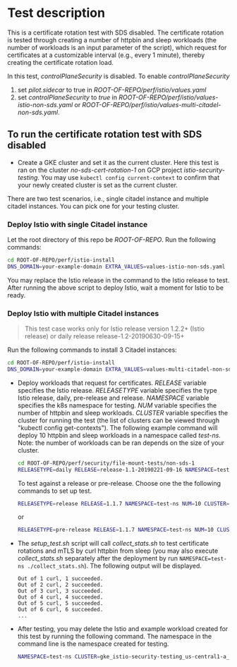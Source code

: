 # Test description

This is a certificate rotation test with SDS disabled.
The certificate rotation is tested through creating a number of
httpbin and sleep workloads (the number of workloads is an input parameter of the script),
which request for certificates at a customizable interval (e.g., every 1 minute),
thereby creating the certificate rotation load.

In this test, *controlPlaneSecurity* is disabled. To enable
*controlPlaneSecurity*

1. set *pilot.sidecar* to true in *ROOT-OF-REPO/perf/istio/values.yaml*
1. set *controlPlaneSecurity* to *true* in
*ROOT-OF-REPO/perf/istio/values-istio-non-sds.yaml* or
*ROOT-OF-REPO/perf/istio/values-multi-citadel-non-sds.yaml*.

## To run the certificate rotation test with SDS disabled

- Create a GKE cluster and set it as the current cluster.
Here this test is ran on the cluster *no-sds-cert-rotation-1*
on GCP project *istio-security-testing*.
You may use `kubectl config current-context` to confirm that your newly created cluster
is set as the current cluster.

There are two test scenarios, i.e., single citadel instance and multiple citadel instances. You
can pick one for your testing cluster.

### Deploy Istio with single Citadel instance

Let the root directory of this repo be *ROOT-OF-REPO*.
Run the following commands:

```bash
cd ROOT-OF-REPO/perf/istio-install
DNS_DOMAIN=your-example-domain EXTRA_VALUES=values-istio-non-sds.yaml ./setup_istio.sh release-1.1-20190221-09-16
```

You may replace the Istio release
in the command to the Istio release to test.
After running the above script to deploy Istio, wait a moment for Istio to be ready.

### Deploy Istio with multiple Citadel instances

> This test case works only for Istio release version 1.2.2+ (Istio release) or daily release release-1.2-20190630-09-15+

Run the following commands to install 3 Citadel instances:

```bash
cd ROOT-OF-REPO/perf/istio-install
DNS_DOMAIN=your-example-domain EXTRA_VALUES=values-multi-citadel-non-sds.yaml ./setup_istio.sh release-1.2-20190630-09-15
```

- Deploy workloads that request for certificates.
*RELEASE* variable specifies the Istio release.
*RELEASETYPE* variable specifies the type Istio release, daily, pre-release and release.
*NAMESPACE* variable specifies the k8s namespace for testing.
*NUM* variable specifies the number of httpbin and sleep workloads.
*CLUSTER* variable specifies the cluster for running the test
(the list of clusters can be viewed through "kubectl config get-contexts").
The following example command will deploy 10 httpbin and sleep workloads in
a namespace called *test-ns*.
Note: the number of workloads can be ran depends on the size of your cluster.

    ```bash
    cd ROOT-OF-REPO/perf/security/file-mount-tests/non-sds-1
    RELEASETYPE=daily RELEASE=release-1.1-20190221-09-16 NAMESPACE=test-ns NUM=10 CLUSTER=gke_istio-security-testing_us-central1-a_release-12-qualify-non-sds-1 ./setup_test.sh
    ```

    To test against a release or pre-release. Choose one the the following commands to set up test.

    ```bash
    RELEASETYPE=release RELEASE=1.1.7 NAMESPACE=test-ns NUM=10 CLUSTER=gke_istio-security-testing_us-central1-a_release-12-qualify-citadel-1 ./setup_test.sh
    ```

    or

    ```bash
    RELEASETYPE=pre-release RELEASE=1.1.7 NAMESPACE=test-ns NUM=10 CLUSTER=gke_istio-security-testing_us-central1-a_release-12-qualify-citadel-1 ./setup_test.sh
    ```

- The *setup_test.sh* script will call *collect_stats.sh* to test certificate
rotations and mTLS by curl httpbin from sleep (you may also execute *collect_stats.sh*
separately after the deployment by run `NAMESPACE=test-ns ./collect_stats.sh`).
The following output will be displayed.

    ```plain
    Out of 1 curl, 1 succeeded.
    Out of 2 curl, 2 succeeded.
    Out of 3 curl, 3 succeeded.
    Out of 4 curl, 4 succeeded.
    Out of 5 curl, 5 succeeded.
    Out of 6 curl, 6 succeeded.
    ...
    ```

- After testing, you may delete the Istio and example workload created for this test
by running the following command. The namespace in the command line is the namespace
created for testing.

    ```bash
    NAMESPACE=test-ns CLUSTER=gke_istio-security-testing_us-central1-a_release-12-qualify-non-sds-1 ./cleanup.sh
    ```

